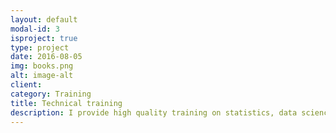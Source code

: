 ```yaml
---
layout: default
modal-id: 3
isproject: true
type: project
date: 2016-08-05
img: books.png
alt: image-alt
client: 
category: Training
title: Technical training
description: I provide high quality training on statistics, data science, computer programming, in order to facilitate setting data analytics pipelines in the most optimized and cost effective ways. Feel free to schedule a meeting with me 
---
```






